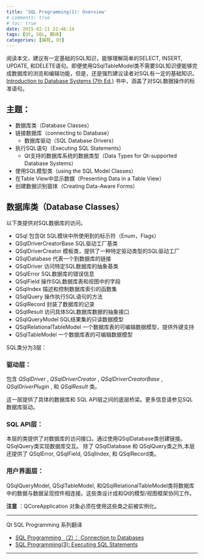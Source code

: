 ```yaml
---
title: 'SQL Programming(1): Overview'
# comments: true
# toc: true
date: 2015-02-11 22:46:14
tags: [Qt, SQL, 翻译]
categories: [编程, Qt]
---
```


阅读本文，建议有一定基础的SQL知识，能够理解简单的SELECT, INSERT, UPDATE, 和DELETE语句。即便使用QSqlTableModel类不需要SQL知识便能够完成数据库的浏览和编辑功能，但是，还是强烈建议读者对SQL有一定的基础知识。[ Introduction to Database Systems (7th Ed.)](https://book.douban.com/subject/1768231/) 书中，涵盖了对SQL数据操作的标准语句。

## 主题：

- 数据库类（Database Classes）
- 链接数据库（connecting to Database）
  - 数据库驱动（SQL Database Drivers）
- 执行SQL语句（Executing SQL Statements）
  - Qt支持的数据库系统的数据类型（Data Types for Qt-supported Database Systems）
- 使用SQL模型类（using the SQL Model Classes）
- 在Table View中显示数据（Presenting Data in a Table View）
- 创建数据识别窗体（Creating Data-Aware Forms）


## 数据库类（Database Classes）
以下类提供对SQL数据库的访问。

- QSql                                       包含Qt SQL模块中所使用到的标示符（Enum，Flags）   
- QSqlDriverCreatorBase       SQL驱动工厂基类
- QSqlDriverCreator               模板类，提供了一种特定驱动类型的SQL驱动工厂
- QSqlDatabase                      代表一个到数据库的链接
- QSqlDriver                           访问特定SQL数据库的抽象基类
- QSqlError                            SQL数据库的错误信息
- QSqlField                            操作SQL数据库表和视图中的字段
- QSqlIndex                          描述和控制数据库索引的函数集
- QSqlQuery                          操作执行SQL语句的方法
- QSqlRecord                        封装了数据库的记录
- QSqlResult                          访问具体SQL数据库数据的抽象接口
- QSqlQueryModel                SQL结果集的只读数据模型
- QSqlRelationalTableModel   一个数据库表的可编辑数据模型，提供外键支持
- QSqlTableModel                一个数据库表的可编辑数据模型

SQL类分为3层：

### 驱动层：

包含 _QSqlDriver_ , _QSqlDriverCreator_ , _QSqlDriverCreatorBase_ , _QSqlDriverPlugin_ , 和 _QSqlResult_ 类。

这一层提供了具体的数据库和 SQL API层之间的底层桥梁。更多信息请参见SQL数据库驱动。

### SQL API层：

本层的类提供了对数据库的访问接口。通过使用QSqlDatabase类创建链接。QSqlQuery类实现数据库交互。 除了 QSqlDatabase 和 QSqlQuery类之外,本层还提供了 QSqlError, QSqlField, QSqlIndex, 和 QSqlRecord类。

### 用户界面层：

QSqlQueryModel, QSqlTableModel, 和QSqlRelationalTableModel类将数据库中的数据与数据呈现控件相连接。这些类设计成和Qt的模型/视图框架协同工作。

**注意** ：QCoreApplication 对象必须在使用这些类之前被实例化。



***
Qt SQL Programming  系列翻译
-  [SQL Programming （2）： Connection to Databases](https://conner.work/2018/07/23/SQL%20Programming%20%EF%BC%882%EF%BC%89%EF%BC%9A%20Connectiong%20to%20Databases/)
- [SQL Programming(3): Executing SQL Statements](https://conner.work/2018/08/01/SQL-Programming-3-Executing-SQL-Statements/)
***